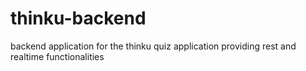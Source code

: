 # thinku-backend
backend application for the thinku quiz application providing rest and realtime functionalities

